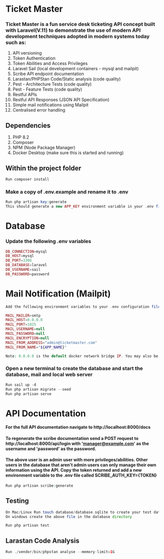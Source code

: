 # Ticket Master

### Ticket Master is a fun service desk ticketing API concept built with Laravel(V.11) to demonstrate the use of modern API development techniques adopted in modern systems today such as:

1. API versioning
2. Token Authentication
3. Token Abilities and Access Privileges
4. Laravel Sail (local development containers - mysql and mailpit)
5. Scribe API endpoint documentation
6. Larastan/PHPStan Code/Static analysis (code quality)
7. Pest - Architecture Tests (code quality)
8. Pest - Feature Tests (code quality)
9. Restful APIs 
10. Restful API Responses (JSON API Specification)
11. Simple mail notifications using Mailpit
12. Centralised error handling

## Dependencies
1. PHP 8.2
2. Composer
3. NPM (Node Package Manager)
4. Docker Desktop (make sure this is started and running)

## Within the project folder

```php
Run composer install
```

### Make a copy of .env.example and rename it to .env

```php
Run php artisan key:generate
This should generate a new APP_KEY environment variable in your .env file with your applications key
```
# Database

### Update the following .env variables
```php
DB_CONNECTION=mysql
DB_HOST=mysql
DB_PORT=3306
DB_DATABASE=laravel
DB_USERNAME=sail
DB_PASSWORD=password
```
# Mail Notification (Mailpit)

```php
Add the following environment variables to your .env configuration file. Then in a new browser window navigate to: http:://localhost:8025/ 

MAIL_MAILER=smtp
MAIL_HOST=0.0.0.0
MAIL_PORT=1025
MAIL_USERNAME=null
MAIL_PASSWORD=null
MAIL_ENCRYPTION=null
MAIL_FROM_ADDRESS="admin@ticketmaster.com"
MAIL_FROM_NAME="${APP_NAME}"

Note: 0.0.0.0 is the default docker network bridge IP. You may also be able to substitute this for 'mailpit' which is the network name in docker.
```

### Open a new terminal to create the database and start the database, mail and local web server

```php
Run sail up -d
Run php artisan migrate --seed
Run php artisan serve
```
# API Documentation
#### For the full API documentation navigate to http://localhost:8000/docs

#### To regenerate the scribe documentation send a POST request to http://localhost:8000/api/login with 'manager@example.com' as the username and 'password' as the password. 
#### The above user is an admin user with more privileges/abilities. Other users in the database that aren't admin users can only manage their own information using the API. Copy the token returned and add a new environment variable to the .env file called SCRIBE_AUTH_KEY={TOKEN}

```php
Run php artisan scribe:generate
```

## Testing

```php
On Mac/Linux Run touch database/database.sqlite to create your test database
On windows create the above file in the database directory
```


```php
Run php artisan test
```

## Larastan Code Analysis
```php
Run ./vendor/bin/phpstan analyse --memory-limit=1G
```



